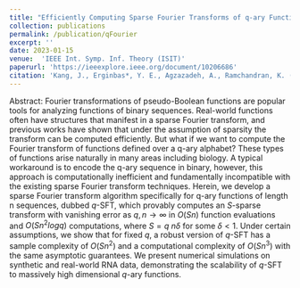 ```yaml
---
title: "Efficiently Computing Sparse Fourier Transforms of q-ary Functions"
collection: publications
permalink: /publication/qFourier
excerpt: ''
date: 2023-01-15
venue:  'IEEE Int. Symp. Inf. Theory (ISIT)'
paperurl: 'https://ieeexplore.ieee.org/document/10206686'
citation: 'Kang, J., Erginbas*, Y. E., Agzazadeh, A., Ramchandran, K. (2023). &quot;Efficiently Computing Sparse Fourier Transforms of q-ary Functions&quot;.'
---
```


Abstract: Fourier transformations of pseudo-Boolean functions are popular tools for analyzing functions of
binary sequences. Real-world functions often have structures that manifest in a sparse Fourier transform,
and previous works have shown that under the assumption of sparsity the transform can be computed
efficiently. But what if we want to compute the Fourier transform of functions defined over a q-ary
alphabet? These types of functions arise naturally in many areas including biology. A typical workaround
is to encode the q-ary sequence in binary, however, this approach is computationally inefficient and
fundamentally incompatible with the existing sparse Fourier transform techniques. Herein, we develop
a sparse Fourier transform algorithm specifically for q-ary functions of length n sequences, dubbed
$q$-SFT, which provably computes an $S$-sparse transform with vanishing error as $q,n \rightarrow \infty$ in $O(Sn)$
function evaluations and $O(Sn^2 log q)$ computations, where $S = q$
$n\delta$ for some $\delta < 1$. Under certain
assumptions, we show that for fixed $q$, a robust version of $q$-SFT has a sample complexity of $O(Sn^2)$
and a computational complexity of $O(Sn^3)$ with the same asymptotic guarantees. We present numerical
simulations on synthetic and real-world RNA data, demonstrating the scalability of $q$-SFT to massively
high dimensional $q$-ary functions.

